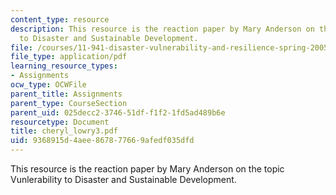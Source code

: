 ```yaml
---
content_type: resource
description: This resource is the reaction paper by Mary Anderson on the topic Vunlerability
  to Disaster and Sustainable Development.
file: /courses/11-941-disaster-vulnerability-and-resilience-spring-2005/9368915d4aee867877669afedf035dfd_cheryl_lowry3.pdf
file_type: application/pdf
learning_resource_types:
- Assignments
ocw_type: OCWFile
parent_title: Assignments
parent_type: CourseSection
parent_uid: 025decc2-3746-51df-f1f2-1fd5ad489b6e
resourcetype: Document
title: cheryl_lowry3.pdf
uid: 9368915d-4aee-8678-7766-9afedf035dfd
---
```

This resource is the reaction paper by Mary Anderson on the topic Vunlerability to Disaster and Sustainable Development.

